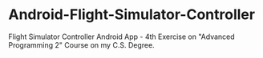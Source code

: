 # Android-Flight-Simulator-Controller
Flight Simulator Controller Android App - 
4th Exercise on "Advanced Programming 2" Course on my C.S. Degree.
